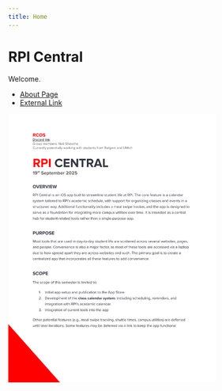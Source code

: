 ```yaml
---
title: Home
---
```


# RPI Central

Welcome.  
- [About Page](about.md)   <!-- internal link to second page -->
- [External Link](https://new.rcos.io/projects/rpi-central/?semester=202508)  <!-- outside page -->

<img src="/rpiproposal.jpg" alt="Sample image" width="420">
